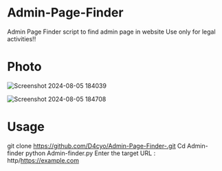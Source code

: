 # Admin-Page-Finder
Admin Page Finder script to find admin page in website Use only for legal activities!!

# Photo

![Screenshot 2024-08-05 184039](https://github.com/user-attachments/assets/9bff2a54-0eba-47af-b298-1deb5a336657)

![Screenshot 2024-08-05 184708](https://github.com/user-attachments/assets/1832ffcc-9d21-4967-9817-c8eeaa8f9c75)

# Usage 
git clone https://github.com/D4cyo/Admin-Page-Finder-.git
Cd Admin-finder
python Admin-finder.py 
Enter the target URL : http/https://example.com
